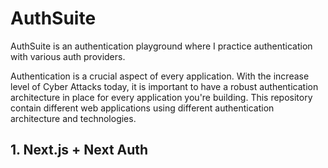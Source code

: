 # AuthSuite

AuthSuite is an authentication playground where I practice authentication with various auth providers. 

Authentication is a crucial aspect of every application. With the increase level of Cyber Attacks today, it is important to have a robust authentication architecture in place for every application you're building. This repository contain different web applications using different authentication architecture and technologies. 


## 1. Next.js + Next Auth
